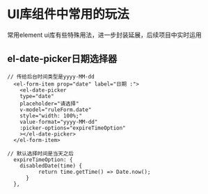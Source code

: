 # UI库组件中常用的玩法

常用element ui库有些特殊用法，进一步封装延展，后续项目中实时运用

## el-date-picker日期选择器

```
// 传给后台时间类型是yyyy-MM-dd
  <el-form-item prop="date" label="日期 :">
    <el-date-picker
    type="date"
    placeholder="请选择"
    v-model="ruleForm.date"
    style="width: 100%;"
    value-format="yyyy-MM-dd"
    :picker-options="expireTimeOption"
    ></el-date-picker>
  </el-form-item>

// 默认选择时间是当天之后
  expireTimeOption: {
    disabledDate(time) {
          return time.getTime() => Date.now();
      }
  },

```
